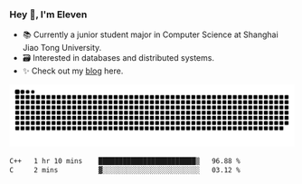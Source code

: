 ### Hey 👋, I'm Eleven

- 📚 Currently a junior student major in Computer Science at Shanghai Jiao Tong University.
- 🗃️ Interested in databases and distributed systems.
- ✨ Check out my [blog](https://el-even-11.github.io/Blog/) here.

![github contribution grid snake animation](https://raw.githubusercontent.com/El-even-11/El-even-11/output/github-contribution-grid-snake.svg)

<!--START_SECTION:waka-->

```text
C++   1 hr 10 mins    ████████████████████████▒   96.88 %
C     2 mins          ▓░░░░░░░░░░░░░░░░░░░░░░░░   03.12 %
```

<!--END_SECTION:waka-->
